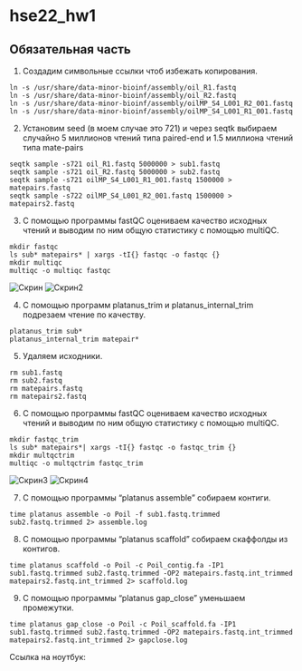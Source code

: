# hse22_hw1

## Обязательная часть

1. Создадим символьные ссылки чтоб избежать копирования.

```
ln -s /usr/share/data-minor-bioinf/assembly/oil_R1.fastq
ln -s /usr/share/data-minor-bioinf/assembly/oil_R2.fastq
ln -s /usr/share/data-minor-bioinf/assembly/oilMP_S4_L001_R2_001.fastq
ln -s /usr/share/data-minor-bioinf/assembly/oilMP_S4_L001_R1_001.fastq
```

2. Установим seed (в моем случае это 721) и через seqtk выбираем случайно 5 миллионов чтений типа paired-end и 1.5 миллиона чтений типа mate-pairs

```
seqtk sample -s721 oil_R1.fastq 5000000 > sub1.fastq
seqtk sample -s721 oil_R2.fastq 5000000 > sub2.fastq
seqtk sample -s721 oilMP_S4_L001_R1_001.fastq 1500000 > matepairs.fastq
seqtk sample -s722 oilMP_S4_L001_R2_001.fastq 1500000 > matepairs2.fastq
```


3. С помощью программы fastQC оцениваем качество исходных чтений и выводим по ним общую статистику c помощью multiQC.
```
mkdir fastqc
ls sub* matepairs* | xargs -tI{} fastqc -o fastqc {}
mkdir multiqc
multiqc -o multiqc fastqc
```
![Скрин]()
![Скрин2]()

4. С помощью программ platanus_trim и platanus_internal_trim подрезаем чтение по качеству.
```
platanus_trim sub*
platanus_internal_trim matepair*
```
5. Удаляем исходники.
```
rm sub1.fastq
rm sub2.fastq
rm matepairs.fastq 
rm matepairs2.fastq
```

6. С помощью программы fastQC оцениваем качество исходных чтений и выводим по ним общую статистику c помощью multiQC.
```
mkdir fastqc_trim
ls sub* matepairs*| xargs -tI{} fastqc -o fastqc_trim {}
mkdir multqctrim
multiqc -o multqctrim fastqc_trim
```
![Скрин3]()
![Скрин4]()

7. С помощью программы “platanus assemble” собираем контиги.
```
time platanus assemble -o Poil -f sub1.fastq.trimmed sub2.fastq.trimmed 2> assemble.log
```

8. С помощью программы “platanus scaffold” собираем скаффолды из контигов.
```
time platanus scaffold -o Poil -c Poil_contig.fa -IP1 sub1.fastq.trimmed sub2.fastq.trimmed -OP2 matepairs.fastq.int_trimmed matepairs2.fastq.int_trimmed 2> scaffold.log
```
9. C помощью программы “platanus gap_close” уменьшаем промежутки.
```
time platanus gap_close -o Poil -c Poil_scaffold.fa -IP1 sub1.fastq.trimmed sub2.fastq.trimmed -OP2 matepairs.fastq.int_trimmed  matepairs2.fastq.int_trimmed 2> gapclose.log
```

Ссылка на ноутбук: 
